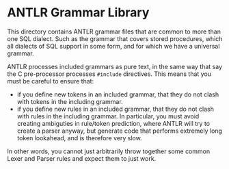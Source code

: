 # ANTLR Grammar Library

This directory contains ANTLR grammar files that are common to more than one SQL dialect. Such as the grammar that covers stored procedures, which all
dialects of SQL support in some form, and for which we have a universal grammar.

ANTLR processes included grammars as pure text, in the same way that say the C pre-processor processes `#include` directives. 
This means that you must be careful to ensure that:
 - if you define new tokens in an included grammar, that they do not clash with tokens in the including grammar.
 - if you define new rules in an included grammar, that they do not clash with rules in the including grammar.
   In particular, you must avoid creating ambiguties in rule/token prediction, where ANTLR will try to create
   a parser anyway, but generate code that performs extremely long token lookahead, and is therefore very slow.

In other words, you cannot just arbitrarily throw together some common Lexer and Parser rules and expect them
to just work.

